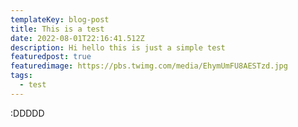 ```yaml
---
templateKey: blog-post
title: This is a test
date: 2022-08-01T22:16:41.512Z
description: Hi hello this is just a simple test
featuredpost: true
featuredimage: https://pbs.twimg.com/media/EhymUmFU8AESTzd.jpg
tags:
  - test
---
```

:DDDDD